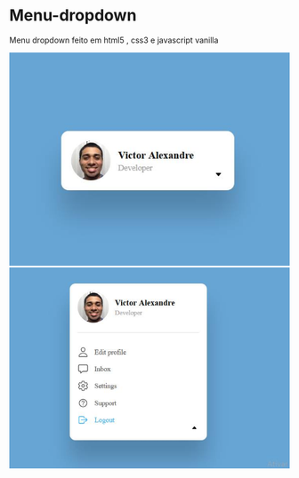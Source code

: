 # Menu-dropdown
Menu dropdown feito em html5 , css3 e javascript vanilla

<img src='240603344_238843898151407_479575530114153512_n.jpg'>

<img src='240527507_238864324816031_6450341683557192850_n.jpg'>

